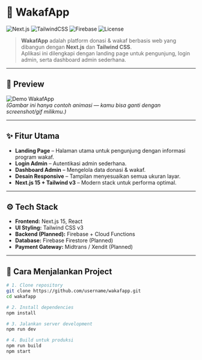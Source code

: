 # 🌱 WakafApp

![Next.js](https://img.shields.io/badge/Next.js-15-black?style=flat-square&logo=next.js)
![TailwindCSS](https://img.shields.io/badge/TailwindCSS-3.4-38B2AC?style=flat-square&logo=tailwind-css)
![Firebase](https://img.shields.io/badge/Firebase-Backend-FFCA28?style=flat-square&logo=firebase)
![License](https://img.shields.io/badge/License-MIT-blue?style=flat-square)

> **WakafApp** adalah platform donasi & wakaf berbasis web yang dibangun dengan **Next.js** dan **Tailwind CSS**.  
> Aplikasi ini dilengkapi dengan landing page untuk pengunjung, login admin, serta dashboard admin sederhana.

---

## 🎥 **Preview**
![Demo WakafApp](https://media.giphy.com/media/5xtDarEbyj0nM6gNTDO/giphy.gif)  
*(Gambar ini hanya contoh animasi — kamu bisa ganti dengan screenshot/gif milikmu.)*

---

## ✨ **Fitur Utama**
- **Landing Page** – Halaman utama untuk pengunjung dengan informasi program wakaf.
- **Login Admin** – Autentikasi admin sederhana.
- **Dashboard Admin** – Mengelola data donasi & wakaf.
- **Desain Responsive** – Tampilan menyesuaikan semua ukuran layar.
- **Next.js 15 + Tailwind v3** – Modern stack untuk performa optimal.

---

## ⚙️ **Tech Stack**
- **Frontend:** Next.js 15, React
- **UI Styling:** Tailwind CSS v3
- **Backend (Planned):** Firebase + Cloud Functions
- **Database:** Firebase Firestore (Planned)
- **Payment Gateway:** Midtrans / Xendit (Planned)

---

## 🚀 **Cara Menjalankan Project**
```bash
# 1. Clone repository
git clone https://github.com/username/wakafapp.git
cd wakafapp

# 2. Install dependencies
npm install

# 3. Jalankan server development
npm run dev

# 4. Build untuk produksi
npm run build
npm start
